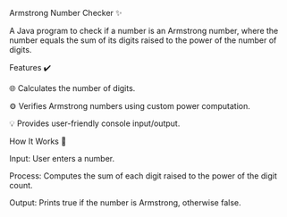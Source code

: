 Armstrong Number Checker ✨

A Java program to check if a number is an Armstrong number, where the number equals the sum of its digits raised to the power of the number of digits.

Features ✔️

🌐 Calculates the number of digits.

⚙️ Verifies Armstrong numbers using custom power computation.

💡 Provides user-friendly console input/output.

How It Works 🔄

Input: User enters a number.

Process: Computes the sum of each digit raised to the power of the digit count.

Output: Prints true if the number is Armstrong, otherwise false.

